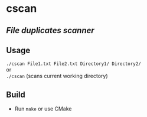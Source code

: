 # cscan
## _File duplicates scanner_

## Usage
`./cscan File1.txt File2.txt Directory1/ Directory2/`<br>
or<br>
`./cscan` (scans current working directory)

## Build
- Run `make` or use CMake
